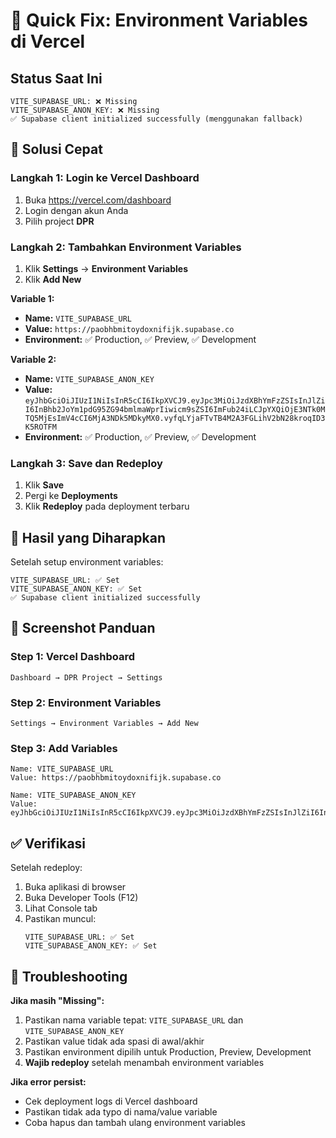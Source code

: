# 🚨 Quick Fix: Environment Variables di Vercel

## Status Saat Ini
```
VITE_SUPABASE_URL: ❌ Missing
VITE_SUPABASE_ANON_KEY: ❌ Missing
✅ Supabase client initialized successfully (menggunakan fallback)
```

## 🔧 Solusi Cepat

### Langkah 1: Login ke Vercel Dashboard
1. Buka https://vercel.com/dashboard
2. Login dengan akun Anda
3. Pilih project **DPR**

### Langkah 2: Tambahkan Environment Variables
1. Klik **Settings** → **Environment Variables**
2. Klik **Add New**

**Variable 1:**
- **Name:** `VITE_SUPABASE_URL`
- **Value:** `https://paobhbmitoydoxnifijk.supabase.co`
- **Environment:** ✅ Production, ✅ Preview, ✅ Development

**Variable 2:**
- **Name:** `VITE_SUPABASE_ANON_KEY`
- **Value:** `eyJhbGciOiJIUzI1NiIsInR5cCI6IkpXVCJ9.eyJpc3MiOiJzdXBhYmFzZSIsInJlZiI6InBhb2JoYm1pdG95ZG94bmlmaWprIiwicm9sZSI6ImFub24iLCJpYXQiOjE3NTk0MTQ5MjEsImV4cCI6MjA3NDk5MDkyMX0.vyfqLYjaFTvTB4M2A3FGLihV2bN28kroqID3K5ROTFM`
- **Environment:** ✅ Production, ✅ Preview, ✅ Development

### Langkah 3: Save dan Redeploy
1. Klik **Save**
2. Pergi ke **Deployments**
3. Klik **Redeploy** pada deployment terbaru

## 🎯 Hasil yang Diharapkan

Setelah setup environment variables:
```
VITE_SUPABASE_URL: ✅ Set
VITE_SUPABASE_ANON_KEY: ✅ Set
✅ Supabase client initialized successfully
```

## 📱 Screenshot Panduan

### Step 1: Vercel Dashboard
```
Dashboard → DPR Project → Settings
```

### Step 2: Environment Variables
```
Settings → Environment Variables → Add New
```

### Step 3: Add Variables
```
Name: VITE_SUPABASE_URL
Value: https://paobhbmitoydoxnifijk.supabase.co

Name: VITE_SUPABASE_ANON_KEY
Value: eyJhbGciOiJIUzI1NiIsInR5cCI6IkpXVCJ9.eyJpc3MiOiJzdXBhYmFzZSIsInJlZiI6InBhb2JoYm1pdG95ZG94bmlmaWprIiwicm9sZSI6ImFub24iLCJpYXQiOjE3NTk0MTQ5MjEsImV4cCI6MjA3NDk5MDkyMX0.vyfqLYjaFTvTB4M2A3FGLihV2bN28kroqID3K5ROTFM
```

## ✅ Verifikasi

Setelah redeploy:
1. Buka aplikasi di browser
2. Buka Developer Tools (F12)
3. Lihat Console tab
4. Pastikan muncul:
   ```
   VITE_SUPABASE_URL: ✅ Set
   VITE_SUPABASE_ANON_KEY: ✅ Set
   ```

## 🚨 Troubleshooting

**Jika masih "Missing":**
1. Pastikan nama variable tepat: `VITE_SUPABASE_URL` dan `VITE_SUPABASE_ANON_KEY`
2. Pastikan value tidak ada spasi di awal/akhir
3. Pastikan environment dipilih untuk Production, Preview, Development
4. **Wajib redeploy** setelah menambah environment variables

**Jika error persist:**
- Cek deployment logs di Vercel dashboard
- Pastikan tidak ada typo di nama/value variable
- Coba hapus dan tambah ulang environment variables
